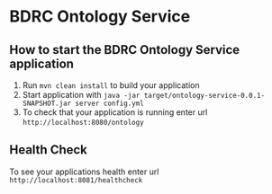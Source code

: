 # BDRC Ontology Service

How to start the BDRC Ontology Service application
---

1. Run `mvn clean install` to build your application
1. Start application with `java -jar target/ontology-service-0.0.1-SNAPSHOT.jar server config.yml`
1. To check that your application is running enter url `http://localhost:8080/ontology`

Health Check
---

To see your applications health enter url `http://localhost:8081/healthcheck`
